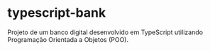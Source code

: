 # typescript-bank
Projeto de um banco digital desenvolvido em TypeScript utilizando Programação Orientada a Objetos (POO).
